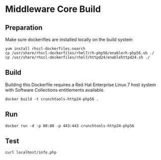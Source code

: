 Middleware Core Build
======================================

Preparation
-----------
Make sure dockerifles are installed locally on the build system
```
yum install rhscl-dockerfiles.noarch
cp /usr/share/rhscl-dockerfiles/rhel7/rh-php56/enablerh-php56.sh ./
cp /usr/share/rhscl-dockerfiles/rhel7/httpd24/enablehttpd24.sh ./
```

Build
-----

Building this Dockerfile requires a Red Hat Enterprise Linux 7 host
system with Software Collections entitlements available.
```
docker build -t crunchtools-http24-php56 .
```

Run
---
```
docker run -d -p 80:80 -p 443:443 crunchtools-http24-php56
```

Test
----
```
curl localhost/info.php
```
